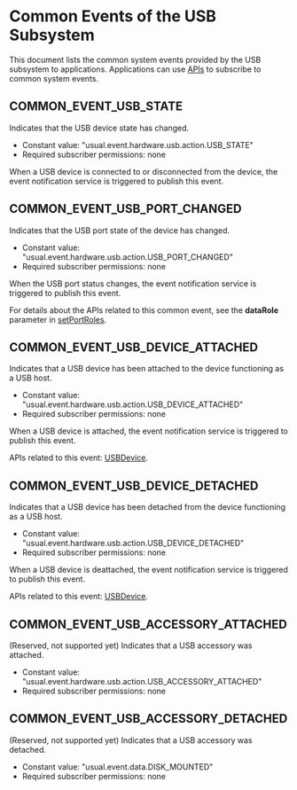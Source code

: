 # Common Events of the USB Subsystem
This document lists the common system events provided by the USB subsystem to applications. Applications can use [APIs](../js-apis-commonEventManager.md) to subscribe to common system events.

## COMMON_EVENT_USB_STATE
Indicates that the USB device state has changed.

- Constant value: "usual.event.hardware.usb.action.USB_STATE"
- Required subscriber permissions: none

When a USB device is connected to or disconnected from the device, the event notification service is triggered to publish this event.

## COMMON_EVENT_USB_PORT_CHANGED

Indicates that the USB port state of the device has changed.

- Constant value: "usual.event.hardware.usb.action.USB_PORT_CHANGED"
- Required subscriber permissions: none

When the USB port status changes, the event notification service is triggered to publish this event.

<!--Del-->
For details about the APIs related to this common event, see the **dataRole** parameter in [setPortRoles](../js-apis-usbManager-sys.md#usbsetportroles).
<!--DelEnd-->

## COMMON_EVENT_USB_DEVICE_ATTACHED

Indicates that a USB device has been attached to the device functioning as a USB host.

- Constant value: "usual.event.hardware.usb.action.USB_DEVICE_ATTACHED"
- Required subscriber permissions: none

When a USB device is attached, the event notification service is triggered to publish this event.

APIs related to this event: [USBDevice](../js-apis-usbManager.md#usbdevice).

## COMMON_EVENT_USB_DEVICE_DETACHED

Indicates that a USB device has been detached from the device functioning as a USB host.

- Constant value: "usual.event.hardware.usb.action.USB_DEVICE_DETACHED"
- Required subscriber permissions: none

When a USB device is deattached, the event notification service is triggered to publish this event.

APIs related to this event: [USBDevice](../js-apis-usbManager.md#usbdevice).

## COMMON_EVENT_USB_ACCESSORY_ATTACHED

(Reserved, not supported yet) Indicates that a USB accessory was attached.

- Constant value: "usual.event.hardware.usb.action.USB_ACCESSORY_ATTACHED"
- Required subscriber permissions: none

## COMMON_EVENT_USB_ACCESSORY_DETACHED

(Reserved, not supported yet) Indicates that a USB accessory was detached.

- Constant value: "usual.event.data.DISK_MOUNTED"
- Required subscriber permissions: none
